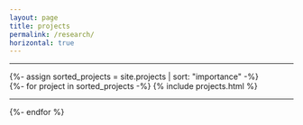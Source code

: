```yaml
---
layout: page
title: projects
permalink: /research/
horizontal: true
---
```


<hr>
<!-- pages/projects.md -->
<div class="projects">
  {%- assign sorted_projects = site.projects | sort: "importance" -%}
    <div class="container">
      {%- for project in sorted_projects -%}
        {% include projects.html %}
        <hr>
      {%- endfor %}
    </div>
</div>